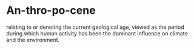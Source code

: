 # An-thro-po-cene
relating to or denoting the current geological age, viewed as the period during which human activity has been the dominant influence on climate and the environment.
